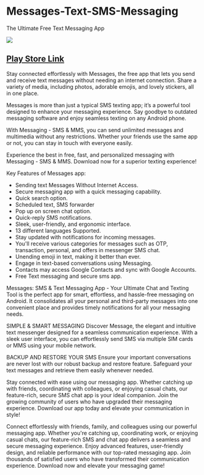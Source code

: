 # Messages-Text-SMS-Messaging
The Ultimate Free Text Messaging App

![](https://play-lh.googleusercontent.com/txOoo0x0nlEtfGHOFwEKY2zQy39g1fB0gIfKOwRTMMosX4PP1GaCmeHZNv4JBpGsGw=w240-h480-rw)

## [Play Store Link](https://play.google.com/store/apps/details?id=messages.chatsms.freechatmsg)

Stay connected effortlessly with Messages, the free app that lets you send and receive text messages without needing an internet connection. Share a variety of media, including photos, adorable emojis, and lovely stickers, all in one place.

Messages is more than just a typical SMS texting app; it’s a powerful tool designed to enhance your messaging experience. Say goodbye to outdated messaging software and enjoy seamless texting on any Android phone.

With Messaging - SMS & MMS, you can send unlimited messages and multimedia without any restrictions. Whether your friends use the same app or not, you can stay in touch with everyone easily.

Experience the best in free, fast, and personalized messaging with Messaging - SMS & MMS. Download now for a superior texting experience!

Key Features of Messages app:
- Sending text Messages Without Internet Access.
- Secure messaging app with a quick messaging capability.
- Quick search option.
- Scheduled text, SMS forwarder
- Pop up on screen chat option.
- Quick-reply SMS notifications.
- Sleek, user-friendly, and ergonomic interface.
- 13 different languages Supported.
- Stay updated with notifications for incoming messages.
- You'll receive various categories for messages such as OTP, transaction, personal, and offers in messenger SMS chat.
- Unending emoji in text, making it better than ever.
- Engage in text-based conversations using Messaging.
- Contacts may access Google Contacts and sync with Google Accounts.
- Free Text messaging and secure sms app.


Messages: SMS & Text Messaging App - Your Ultimate Chat and Texting Tool is the perfect app for smart, effortless, and hassle-free messaging on Android. It consolidates all your personal and third-party messages into one convenient place and provides timely notifications for all your messaging needs.

SIMPLE & SMART MESSAGING
Discover Message, the elegant and intuitive text messenger designed for a seamless communication experience. With a sleek user interface, you can effortlessly send SMS via multiple SIM cards or MMS using your mobile network.

BACKUP AND RESTORE YOUR SMS
Ensure your important conversations are never lost with our robust backup and restore feature. Safeguard your text messages and retrieve them easily whenever needed.

Stay connected with ease using our messaging app. Whether catching up with friends, coordinating with colleagues, or enjoying casual chats, our feature-rich, secure SMS chat app is your ideal companion. Join the growing community of users who have upgraded their messaging experience. Download our app today and elevate your communication in style!

Connect effortlessly with friends, family, and colleagues using our powerful messaging app. Whether you're catching up, coordinating work, or enjoying casual chats, our feature-rich SMS and chat app delivers a seamless and secure messaging experience. Enjoy advanced features, user-friendly design, and reliable performance with our top-rated messaging app. Join thousands of satisfied users who have transformed their communication experience. Download now and elevate your messaging game!
